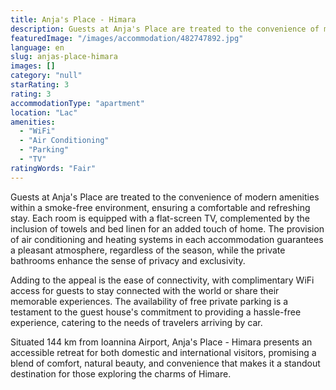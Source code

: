 ```yaml
---
title: Anja's Place - Himara
description: Guests at Anja's Place are treated to the convenience of modern amenities within a smoke-free environment, ensuring a comfortable and refreshing stay. Each room
featuredImage: "/images/accommodation/482747892.jpg"
language: en
slug: anjas-place-himara
images: []
category: "null"
starRating: 3
rating: 3
accommodationType: "apartment"
location: "Lac"
amenities:
  - "WiFi"
  - "Air Conditioning"
  - "Parking"
  - "TV"
ratingWords: "Fair"
---
```


Guests at Anja's Place are treated to the convenience of modern amenities within a smoke-free environment, ensuring a comfortable and refreshing stay. Each room is equipped with a flat-screen TV, complemented by the inclusion of towels and bed linen for an added touch of home. The provision of air conditioning and heating systems in each accommodation guarantees a pleasant atmosphere, regardless of the season, while the private bathrooms enhance the sense of privacy and exclusivity.

Adding to the appeal is the ease of connectivity, with complimentary WiFi access for guests to stay connected with the world or share their memorable experiences. The availability of free private parking is a testament to the guest house's commitment to providing a hassle-free experience, catering to the needs of travelers arriving by car.

Situated 144 km from Ioannina Airport, Anja's Place - Himara presents an accessible retreat for both domestic and international visitors, promising a blend of comfort, natural beauty, and convenience that makes it a standout destination for those exploring the charms of Himare.

